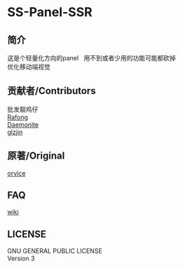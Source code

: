 SS-Panel-SSR
================
简介
--------
这是个轻量化方向的panel &nbsp; 用不到或者少用的功能可能都砍掉<br>
优化移动端视觉<br>

贡献者/Contributors
----------------
批发靓鸡仔<br>
[Rafong](https://github.com/Rafong973)<br>
[Daemonite](https://github.com/Daemonite/material)<br>
[glzjin](https://github.com/glzjin/ss-panel-v3-mod)<br>

原著/Original
------------
[orvice](https://github.com/orvice)<br>

FAQ
------------------
[wiki](https://github.com/lan894734188/ss-panel-ssr/wiki)<br>

LICENSE
----------------------------
GNU GENERAL PUBLIC LICENSE<br/>
Version 3
